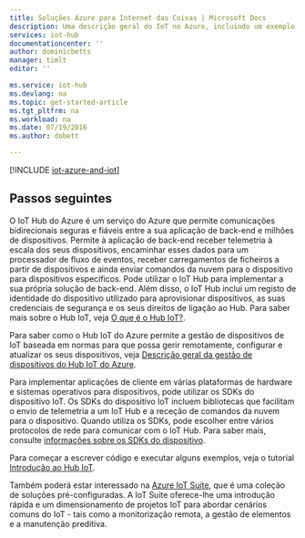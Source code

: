 ```yaml
---
title: Soluções Azure para Internet das Coisas | Microsoft Docs
description: Uma descrição geral do IoT no Azure, incluindo um exemplo de solução de arquitetura e a forma como se relaciona com o IoT Hub do Azure, SDKs do dispositivo e soluções pré-configuradas.
services: iot-hub
documentationcenter: ''
author: dominicbetts
manager: timlt
editor: ''

ms.service: iot-hub
ms.devlang: na
ms.topic: get-started-article
ms.tgt_pltfrm: na
ms.workload: na
ms.date: 07/19/2016
ms.author: dobett

---
```

[!INCLUDE [iot-azure-and-iot](../../includes/iot-azure-and-iot.md)]

## Passos seguintes
O IoT Hub do Azure é um serviço do Azure que permite comunicações bidirecionais seguras e fiáveis entre a sua aplicação de back-end e milhões de dispositivos. Permite à aplicação de back-end receber telemetria à escala dos seus dispositivos, encaminhar esses dados para um processador de fluxo de eventos, receber carregamentos de ficheiros a partir de dispositivos e ainda enviar comandos da nuvem para o dispositivo para dispositivos específicos. Pode utilizar o IoT Hub para implementar a sua própria solução de back-end. Além disso, o IoT Hub inclui um registo de identidade do dispositivo utilizado para aprovisionar dispositivos, as suas credenciais de segurança e os seus direitos de ligação ao Hub. Para saber mais sobre o Hub IoT, veja [O que é o Hub IoT?][Ink-iot-hub].

Para saber como o Hub IoT do Azure permite a gestão de dispositivos de IoT baseada em normas para que possa gerir remotamente, configurar e atualizar os seus dispositivos, veja [Descrição geral da gestão de dispositivos do Hub IoT do Azure][lnk-device-management].

Para implementar aplicações de cliente em várias plataformas de hardware e sistemas operativos para dispositivos, pode utilizar os SDKs do dispositivo IoT. Os SDKs do dispositivo IoT incluem bibliotecas que facilitam o envio de telemetria a um IoT Hub e a receção de comandos da nuvem para o dispositivo. Quando utiliza os SDKs, pode escolher entre vários protocolos de rede para comunicar com o IoT Hub. Para saber mais, consulte [informações sobre os SDKs do dispositivo][Ink-dispositivo-sdks].

Para começar a escrever código e executar alguns exemplos, veja o tutorial [Introdução ao Hub IoT][Ink-getstarted].

Também poderá estar interessado na [Azure IoT Suite][Ink-iot-suite], que é uma coleção de soluções pré-configuradas. A IoT Suite oferece-lhe uma introdução rápida e um dimensionamento de projetos IoT para abordar cenários comuns do IoT - tais como a monitorização remota, a gestão de elementos e a manutenção preditiva.

[Ink-getstarted]: iot-hub-csharp-csharp-getstarted.md
[Ink-dispositivo-sdks]: https://github.com/Azure/azure-iot-sdks/blob/master/readme.md
[Ink-iot-hub]: iot-hub-what-is-iot-hub.md
[Ink-iot-suite]: https://azure.microsoft.com/documentation/suites/iot-suite/
[lnk-iotdev]: https://azure.microsoft.com/develop/iot/
[lnk-device-management]: iot-hub-device-management-overview.md


<!--HONumber=Sep16_HO3-->


